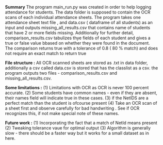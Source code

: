 **Summary**
The program main_run.py was created in order to help logging attendance for students. The data folder is supposed to contain the OCR scans of each individual attendance sheets. The program takes one attendance sheet text file , and data.csv ( dataframe of all students) as an input and outputs missing_all_results.csv that contains name of students that have 2 or more fields missing. Additionally for further detail, comparison_results.csv tabulizes thye fields of each student and gives a true or false value bbased on whether they were found in the document. The comparison returns true with a tolerance of 0.8 ( 80 % match) and does not require an exact match to return true

**File structure :**
All OCR scanned sheets are stored as .txt in data folder, additionally a csv called data.csv is stored that has the classlist as a csv. the program outputs two files - comparison_results.csv and missing_all_results.csv.

**Some limitations :**
(1) Limitations with OCR as OCR is never 100 percent accurate.
(2) Some students have common names - even if they are absent, their names field will indicate true in these cases.
(3) if the NetIDS are a perfect match than the student is ofcourse present
(4) Take an OCR scan of a sheet first and observe carefully for bad handwriting . See if OCR recognizes this, if not make special note of these names.

**Future work :**
(1) Incorporating the fact that a match of NetId means present
(2) Tweaking tolerance vaue for optimal output
(3) Algorithm is generally slow - there should be a faster way but it works for a small dataset as in here.
